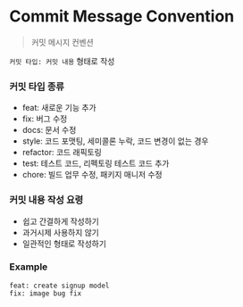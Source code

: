 # Commit Message Convention

> 커밋 메시지 컨벤션

```커밋 타입: 커밋 내용```
형태로 작성

### 커밋 타입 종류
- feat: 새로운 기능 추가
- fix: 버그 수정
- docs: 문서 수정
- style: 코드 포맷팅, 세미콜론 누락, 코드 변경이 없는 경우
- refactor: 코드 래픽토링
- test: 테스트 코드, 리펙토링 테스트 코드 추가
- chore: 빌드 업무 수정, 패키지 매니저 수정

### 커밋 내용 작성 요령
- 쉽고 간결하게 작성하기
- 과거시제 사용하지 않기
- 일관적인 형태로 작성하기

### Example
```feat: create signup model```
<br>
```fix: image bug fix```
